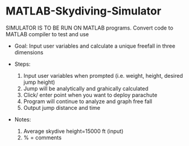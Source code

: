 # MATLAB-Skydiving-Simulator
SIMULATOR IS TO BE RUN ON MATLAB programs. Convert code to MATLAB compiler to test and use

 - Goal: Input user variables and calculate a unique freefall in three dimensions

- Steps:
  1. Input user variables when prompted (i.e. weight, height, desired jump height)
  2. Jump will be analytically and grahically calculated
  3. Click/ enter point when you want to deploy parachute
  4. Program will continue to analyze and graph free fall
  5. Output jump distance and time
  
- Notes:
  1. Average skydive height=15000 ft (input)
  2. % = comments
